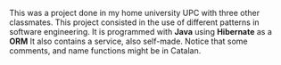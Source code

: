 This was a project done in my home university UPC with three other classmates.
This project consisted in the use of different patterns in software engineering.
It is programmed with **Java** using **Hibernate** as a **ORM**
It also contains a service, also self-made.
Notice that some comments, and name functions might be in Catalan.

